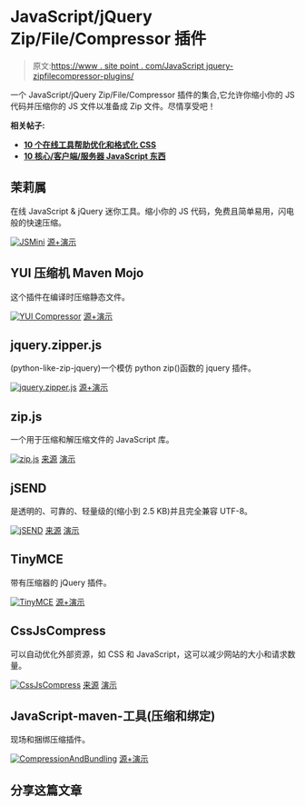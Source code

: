 # JavaScript/jQuery Zip/File/Compressor 插件

> 原文:[https://www . site point . com/JavaScript jquery-zipfilecompressor-plugins/](https://www.sitepoint.com/javascriptjquery-zipfilecompressor-plugins/)

一个 JavaScript/jQuery Zip/File/Compressor 插件的集合,它允许你缩小你的 JS 代码并压缩你的 JS 文件以准备成 Zip 文件。尽情享受吧！

**相关帖子:**

*   [**10 个在线工具帮助优化和格式化 CSS**](http://www.jquery4u.com/dynamic-css-2/10-online-tools-apps-optimize-format-css/)
*   [**10 核心/客户端/服务器 JavaScript 东西**](http://www.jquery4u.com/javascript/10-core-javascript/)

## 茉莉属

在线 JavaScript & jQuery 迷你工具。缩小你的 JS 代码，免费且简单易用，闪电般的快速压缩。

 [![JSMini](../Images/9cc88b6b5678d0866f2273bb017beb40.png)](http://jsmini.com/) 
[源+演示](http://jsmini.com/)

## YUI 压缩机 Maven Mojo

这个插件在编译时压缩静态文件。

 [![YUI Compressor](../Images/1a373a50df00dba855f52bbfe377e310.png)](http://alchim.sourceforge.net/yuicompressor-maven-plugin/) 
[源+演示](http://alchim.sourceforge.net/yuicompressor-maven-plugin/)

## jquery.zipper.js

(python-like-zip-jquery)一个模仿 python zip()函数的 jquery 插件。

 [![jquery.zipper.js](../Images/227f559c8603f441e2c11ce69976b2df.png)](http://code.google.com/p/python-like-zip-jquery/downloads/detail?name=jquery.zipper.js&can=2&q=) 
[源+演示](http://code.google.com/p/python-like-zip-jquery/downloads/detail?name=jquery.zipper.js&can=2&q=)

## zip.js

一个用于压缩和解压缩文件的 JavaScript 库。

 [![zip.js](../Images/8649239b8e99d21e90ef554917bdc2fa.png)](http://gildas-lormeau.github.com/zip.js/) 
[来源](http://gildas-lormeau.github.com/zip.js/)
[演示](http://gildas-lormeau.github.com/zip.js/demos/demo1.html)

## jSEND

是透明的、可靠的、轻量级的(缩小到 2.5 KB)并且完全兼容 UTF-8。

 [![jSEND](../Images/c5f182aa31ecd202e089c0150b38494c.png)](http://jsend.org/why-use-jsend/) 
[来源](http://jsend.org/why-use-jsend/)
[演示](http://jsend.org/demo/)

## TinyMCE

带有压缩器的 jQuery 插件。

 [![TinyMCE](../Images/1bf68e4384511b37b04bcd9e1c7306e6.png)](http://www.tinymce.com/tryit/jquery_plugin_compressor.php) 
[源+演示](http://www.tinymce.com/tryit/jquery_plugin_compressor.php)

## CssJsCompress

可以自动优化外部资源，如 CSS 和 JavaScript，这可以减少网站的大小和请求数量。

 [![CssJsCompress](../Images/08d6a412b4f976524df0fa3281c9188d.png)](http://extensions.joomla.org/extensions/core-enhancements/performance/site-performance/7350) 
[来源](http://extensions.joomla.org/extensions/core-enhancements/performance/site-performance/7350)
[演示](http://www.joomlatags.org/)

## JavaScript-maven-工具(压缩和绑定)

现场和捆绑压缩插件。

 [![CompressionAndBundling](../Images/4b092d4ee618b9c055c00a73db9699c4.png)](http://code.google.com/p/javascript-maven-tools/wiki/CompressionAndBundling) 
[源+演示](http://code.google.com/p/javascript-maven-tools/wiki/CompressionAndBundling)

## 分享这篇文章